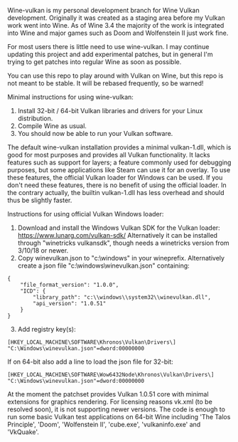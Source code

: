 Wine-vulkan is my personal development branch for Wine Vulkan development. Originally
it was created as a staging area before my Vulkan work went into Wine. As of Wine 3.4
the majority of the work is integrated into Wine and major games such as Doom and
Wolfenstein II just work fine.

For most users there is little need to use wine-vulkan. I may continue updating this
project and add experimental patches, but in general I'm trying to get patches into
regular Wine as soon as possible.

You can use this repo to play around with Vulkan on Wine, but this repo is not meant
to be stable. It will be rebased frequently, so be warned!

Minimal instructions for using wine-vulkan:
1. Install 32-bit / 64-bit Vulkan libraries and drivers for your Linux distribution.
2. Compile Wine as usual.
3. You should now be able to run your Vulkan software.

The default wine-vulkan installation provides a minimal vulkan-1.dll, which is good for
most purposes and provides all Vulkan functionality. It lacks features such as support for
layers; a feature commonly used for debugging purposes, but some applications like Steam
can use it for an overlay. To use these features, the official Vulkan loader for Windows
can be used. If you don't need these features, there is no benefit of using the official
loader. In the contrary actually, the builtin vulkan-1.dll has less overhead and should
thus be slightly faster.

Instructions for using official Vulkan Windows loader:
1. Download and install the Windows Vulkan SDK for the Vulkan loader: https://www.lunarg.com/vulkan-sdk/
   Alternatively it can be installed through "winetricks vulkansdk", though needs a winetricks version from 3/10/18 or newer.
2. Copy winevulkan.json to "c:\\windows" in your wineprefix.
   Alternatively create a json file "c:\\windows\\winevulkan.json" containing:
```
{
    "file_format_version": "1.0.0",
    "ICD": {
        "library_path": "c:\\windows\\system32\\winevulkan.dll",
        "api_version": "1.0.51"
    }
}
```
3. Add registry key(s):
```
[HKEY_LOCAL_MACHINE\SOFTWARE\Khronos\Vulkan\Drivers\]
"C:\Windows\winevulkan.json"=dword:00000000
```

If on 64-bit also add a line to load the json file for 32-bit:
```
[HKEY_LOCAL_MACHINE\SOFTWARE\Wow6432Node\Khronos\Vulkan\Drivers\]
"C:\Windows\winevulkan.json"=dword:00000000
```

At the moment the patchset provides Vulkan 1.0.51 core with minimal extensions for graphics
rendering. For licensing reasons vk.xml (to be resolved soon), it is not supporting newer
versions. The code is enough to run some basic Vulkan test applications on 64-bit
Wine including 'The Talos Principle', 'Doom', 'Wolfenstein II', 'cube.exe', 'vulkaninfo.exe' and 'VkQuake'.
